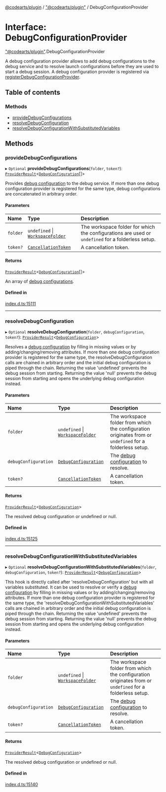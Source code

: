 [@codearts/plugin](../README.md) / ["@codearts/plugin"](../modules/_codearts_plugin_.md) / DebugConfigurationProvider

# Interface: DebugConfigurationProvider

["@codearts/plugin"](../modules/_codearts_plugin_.md).DebugConfigurationProvider

A debug configuration provider allows to add debug configurations to the debug service
and to resolve launch configurations before they are used to start a debug session.
A debug configuration provider is registered via [registerDebugConfigurationProvider](../modules/codearts_plugin_.debug.md#registerdebugconfigurationprovider).

## Table of contents

### Methods

- [provideDebugConfigurations](codearts_plugin_.DebugConfigurationProvider.md#providedebugconfigurations)
- [resolveDebugConfiguration](codearts_plugin_.DebugConfigurationProvider.md#resolvedebugconfiguration)
- [resolveDebugConfigurationWithSubstitutedVariables](codearts_plugin_.DebugConfigurationProvider.md#resolvedebugconfigurationwithsubstitutedvariables)

## Methods

### provideDebugConfigurations

▸ `Optional` **provideDebugConfigurations**(`folder`, `token?`): [`ProviderResult`](../modules/_codearts_plugin_.md#providerresult)<[`DebugConfiguration`](codearts_plugin_.DebugConfiguration.md)[]\>

Provides [debug configuration](codearts_plugin_.DebugConfiguration.md) to the debug service. If more than one debug configuration provider is
registered for the same type, debug configurations are concatenated in arbitrary order.

#### Parameters

| Name | Type | Description |
| :------ | :------ | :------ |
| `folder` | `undefined` \| [`WorkspaceFolder`](codearts_plugin_.WorkspaceFolder.md) | The workspace folder for which the configurations are used or `undefined` for a folderless setup. |
| `token?` | [`CancellationToken`](codearts_plugin_.CancellationToken.md) | A cancellation token. |

#### Returns

[`ProviderResult`](../modules/_codearts_plugin_.md#providerresult)<[`DebugConfiguration`](codearts_plugin_.DebugConfiguration.md)[]\>

An array of [debug configurations](codearts_plugin_.DebugConfiguration.md).

#### Defined in

[index.d.ts:15111](https://github.com/xyz-fish/cloudide-plugin-api/blob/9927cd6/index.d.ts#L15111)

___

### resolveDebugConfiguration

▸ `Optional` **resolveDebugConfiguration**(`folder`, `debugConfiguration`, `token?`): [`ProviderResult`](../modules/_codearts_plugin_.md#providerresult)<[`DebugConfiguration`](codearts_plugin_.DebugConfiguration.md)\>

Resolves a [debug configuration](codearts_plugin_.DebugConfiguration.md) by filling in missing values or by adding/changing/removing attributes.
If more than one debug configuration provider is registered for the same type, the resolveDebugConfiguration calls are chained
in arbitrary order and the initial debug configuration is piped through the chain.
Returning the value 'undefined' prevents the debug session from starting.
Returning the value 'null' prevents the debug session from starting and opens the underlying debug configuration instead.

#### Parameters

| Name | Type | Description |
| :------ | :------ | :------ |
| `folder` | `undefined` \| [`WorkspaceFolder`](codearts_plugin_.WorkspaceFolder.md) | The workspace folder from which the configuration originates from or `undefined` for a folderless setup. |
| `debugConfiguration` | [`DebugConfiguration`](codearts_plugin_.DebugConfiguration.md) | The [debug configuration](codearts_plugin_.DebugConfiguration.md) to resolve. |
| `token?` | [`CancellationToken`](codearts_plugin_.CancellationToken.md) | A cancellation token. |

#### Returns

[`ProviderResult`](../modules/_codearts_plugin_.md#providerresult)<[`DebugConfiguration`](codearts_plugin_.DebugConfiguration.md)\>

The resolved debug configuration or undefined or null.

#### Defined in

[index.d.ts:15125](https://github.com/xyz-fish/cloudide-plugin-api/blob/9927cd6/index.d.ts#L15125)

___

### resolveDebugConfigurationWithSubstitutedVariables

▸ `Optional` **resolveDebugConfigurationWithSubstitutedVariables**(`folder`, `debugConfiguration`, `token?`): [`ProviderResult`](../modules/_codearts_plugin_.md#providerresult)<[`DebugConfiguration`](codearts_plugin_.DebugConfiguration.md)\>

This hook is directly called after 'resolveDebugConfiguration' but with all variables substituted.
It can be used to resolve or verify a [debug configuration](codearts_plugin_.DebugConfiguration.md) by filling in missing values or by adding/changing/removing attributes.
If more than one debug configuration provider is registered for the same type, the 'resolveDebugConfigurationWithSubstitutedVariables' calls are chained
in arbitrary order and the initial debug configuration is piped through the chain.
Returning the value 'undefined' prevents the debug session from starting.
Returning the value 'null' prevents the debug session from starting and opens the underlying debug configuration instead.

#### Parameters

| Name | Type | Description |
| :------ | :------ | :------ |
| `folder` | `undefined` \| [`WorkspaceFolder`](codearts_plugin_.WorkspaceFolder.md) | The workspace folder from which the configuration originates from or `undefined` for a folderless setup. |
| `debugConfiguration` | [`DebugConfiguration`](codearts_plugin_.DebugConfiguration.md) | The [debug configuration](codearts_plugin_.DebugConfiguration.md) to resolve. |
| `token?` | [`CancellationToken`](codearts_plugin_.CancellationToken.md) | A cancellation token. |

#### Returns

[`ProviderResult`](../modules/_codearts_plugin_.md#providerresult)<[`DebugConfiguration`](codearts_plugin_.DebugConfiguration.md)\>

The resolved debug configuration or undefined or null.

#### Defined in

[index.d.ts:15140](https://github.com/xyz-fish/cloudide-plugin-api/blob/9927cd6/index.d.ts#L15140)
